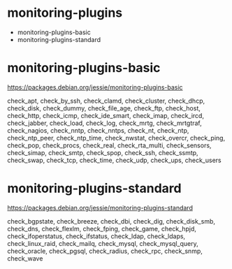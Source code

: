 # monitoring-plugins

* monitoring-plugins-basic
* monitoring-plugins-standard

# monitoring-plugins-basic
https://packages.debian.org/jessie/monitoring-plugins-basic

 check_apt, check_by_ssh, check_clamd, check_cluster,
 check_dhcp, check_disk, check_dummy, check_file_age,
 check_ftp, check_host, check_http, check_icmp,
 check_ide_smart, check_imap, check_ircd, check_jabber,
 check_load, check_log, check_mrtg, check_mrtgtraf,
 check_nagios, check_nntp, check_nntps, check_nt,
 check_ntp, check_ntp_peer, check_ntp_time, check_nwstat,
 check_overcr,  check_ping, check_pop, check_procs,
 check_real, check_rta_multi, check_sensors, check_simap,
 check_smtp, check_spop, check_ssh, check_ssmtp,
 check_swap, check_tcp, check_time, check_udp,
 check_ups, check_users

# monitoring-plugins-standard
https://packages.debian.org/jessie/monitoring-plugins-standard

 check_bgpstate, check_breeze, check_dbi, check_dig, check_disk_smb,
 check_dns, check_flexlm, check_fping, check_game,
 check_hpjd, check_ifoperstatus, check_ifstatus, check_ldap,
 check_ldaps, check_linux_raid, check_mailq, check_mysql,
 check_mysql_query, check_oracle, check_pgsql, check_radius,
 check_rpc, check_snmp, check_wave
